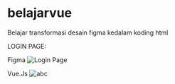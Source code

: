 # belajarvue
Belajar transformasi desain figma kedalam koding html

LOGIN PAGE:

Figma
![Login Page](https://github.com/hhelloworld/belajarvue/assets/81068287/e175318d-0302-4c53-8ae5-0d240a93f66c)

Vue.Js 
![abc](https://github.com/hhelloworld/belajarvue/assets/81068287/cf5b5942-22f0-4420-805f-298d1d62cbdf)
